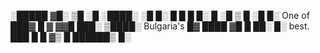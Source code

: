  ░█████   ▓█░ ▒█  ░█ ░████░   ░█  █░ 
   █  █  █ █░  █ ░█  ▒    █  ░█  █░ One of
  ███▓  █  ▓   ▓▓█     ███░ ▒████░ Bulgaria's
 █▓    ████  ▓█ █    ██░       █░ best.
███   █   █ ▓▒  █  ██████▒    █░

